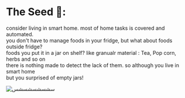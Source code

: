 # The Seed 🌱:
consider living in smart home. most of home tasks is covered and automated.</br>
you don't have to manage foods in your fridge, but what about foods outside fridge?</br>
foods you put it in a jar on shelf? like granualr material : Tea, Pop corn, herbs and so on </br>
there is nothing made to detect the lack of them. so although you live in smart home </br>
but you surprised of empty jars! </br>


![سشسشسشسشس](https://github.com/ahmed-kamal91/Snojar_smart_container/assets/91970695/edbef342-897c-47cf-8f05-25c2944b18c6)

  
